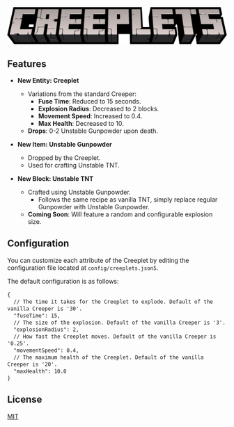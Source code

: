 <!--suppress HtmlDeprecatedAttribute -->
<div align="center">
    <img src=".github/assets/banner.png" alt="Creeplets">
</div>

## Features

- **New Entity: Creeplet**
    - Variations from the standard Creeper:
        - **Fuse Time**: Reduced to 15 seconds.
        - **Explosion Radius**: Decreased to 2 blocks.
        - **Movement Speed**: Increased to 0.4.
        - **Max Health**: Decreased to 10.
    - **Drops**: 0-2 Unstable Gunpowder upon death.

- **New Item: Unstable Gunpowder**
    - Dropped by the Creeplet.
    - Used for crafting Unstable TNT.

- **New Block: Unstable TNT**
    - Crafted using Unstable Gunpowder.
        - Follows the same recipe as vanilla TNT, simply replace regular Gunpowder with Unstable Gunpowder.
    - **Coming Soon**: Will feature a random and configurable explosion size.

## Configuration

You can customize each attribute of the Creeplet by editing the configuration file located at `config/creeplets.json5`.

The default configuration is as follows:

```json5
{
  // The time it takes for the Creeplet to explode. Default of the vanilla Creeper is '30'.
  "fuseTime": 15,
  // The size of the explosion. Default of the vanilla Creeper is '3'.
  "explosionRadius": 2,
  // How fast the Creeplet moves. Default of the vanilla Creeper is '0.25'.
  "movementSpeed": 0.4,
  // The maximum health of the Creeplet. Default of the vanilla Creeper is '20'.
  "maxHealth": 10.0
}
```

## License

[MIT](LICENSE)
